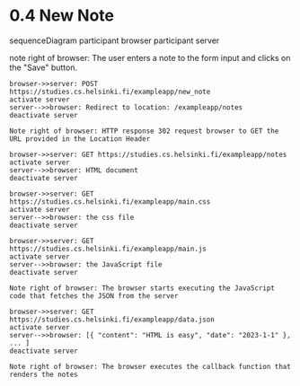 # 0.4 New Note

sequenceDiagram
    participant browser
    participant server
    
note right of browser: The user enters a note to the form input and clicks on the "Save" button.


    browser->>server: POST https://studies.cs.helsinki.fi/exampleapp/new_note
    activate server
    server-->>browser: Redirect to location: /exampleapp/notes
    deactivate server

    Note right of browser: HTTP response 302 request browser to GET the URL provided in the Location Header

    browser->>server: GET https://studies.cs.helsinki.fi/exampleapp/notes
    activate server
    server-->>browser: HTML document
    deactivate server
    
    browser->>server: GET https://studies.cs.helsinki.fi/exampleapp/main.css
    activate server
    server-->>browser: the css file
    deactivate server
    
    browser->>server: GET https://studies.cs.helsinki.fi/exampleapp/main.js
    activate server
    server-->>browser: the JavaScript file
    deactivate server
    
    Note right of browser: The browser starts executing the JavaScript code that fetches the JSON from the server
    
    browser->>server: GET https://studies.cs.helsinki.fi/exampleapp/data.json
    activate server
    server-->>browser: [{ "content": "HTML is easy", "date": "2023-1-1" }, ... ]
    deactivate server

    Note right of browser: The browser executes the callback function that renders the notes